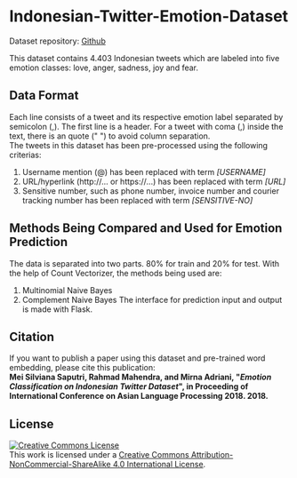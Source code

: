 # Indonesian-Twitter-Emotion-Dataset
Dataset repository: [Github](https://github.com/meisaputri21/Indonesian-Twitter-Emotion-Dataset)

This dataset contains 4.403 Indonesian tweets which are labeled into five emotion classes: love, anger, sadness, joy and fear. 

## Data Format
Each line consists of a tweet and its respective emotion label separated by semicolon (,). The first line is a header. For a tweet with coma (,) inside the text, there is an quote (" ") to avoid column separation.  </br>
The tweets in this dataset has been pre-processed using the following criterias:
1. Username mention (@) has been replaced with term *[USERNAME]*
2. URL/hyperlink (http://... or https://...) has been replaced with term *[URL]*
3. Sensitive number, such as phone number, invoice number and courier tracking number has been replaced with term *[SENSITIVE-NO]*  

## Methods Being Compared and Used for Emotion Prediction
The data is separated into two parts. 80% for train and 20% for test. With the help of Count Vectorizer, the methods being used are: 
1. Multinomial Naive Bayes
2. Complement Naive Bayes
The interface for prediction input and output is made with Flask.

## Citation
If you want to publish a paper using this dataset and pre-trained word embedding, please cite this publication: <br />
**Mei Silviana Saputri, Rahmad Mahendra, and Mirna Adriani, "*Emotion Classification on Indonesian Twitter Dataset*", in Proceeding of International Conference on Asian Language Processing 2018. 2018.**


## License
<a rel="license" href="http://creativecommons.org/licenses/by-nc-sa/4.0/"><img alt="Creative Commons License" style="border-width:0" src="https://i.creativecommons.org/l/by-nc-sa/4.0/88x31.png" /></a><br />This work is licensed under a <a rel="license" href="http://creativecommons.org/licenses/by-nc-sa/4.0/">Creative Commons Attribution-NonCommercial-ShareAlike 4.0 International License</a>.
